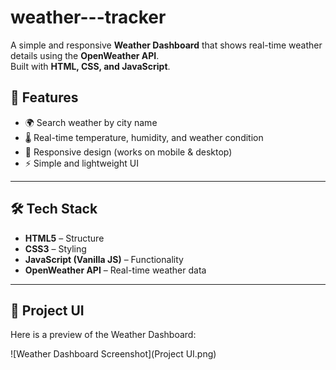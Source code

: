 # weather---tracker
A simple and responsive **Weather Dashboard** that shows real-time weather details using the **OpenWeather API**.  
Built with **HTML, CSS, and JavaScript**.
## 🚀 Features
- 🌍 Search weather by city name
- 🌡️ Real-time temperature, humidity, and weather condition
- 📱 Responsive design (works on mobile & desktop)
- ⚡ Simple and lightweight UI

---

## 🛠️ Tech Stack
- **HTML5** – Structure  
- **CSS3** – Styling  
- **JavaScript (Vanilla JS)** – Functionality  
- **OpenWeather API** – Real-time weather data  

---
## 📸 Project UI
Here is a preview of the Weather Dashboard:

![Weather Dashboard Screenshot](Project UI.png)






